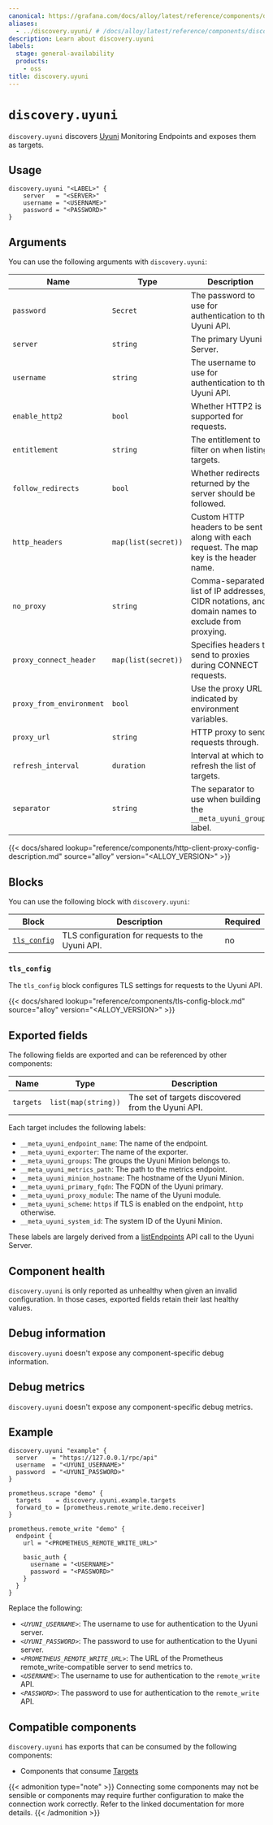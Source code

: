 ```yaml
---
canonical: https://grafana.com/docs/alloy/latest/reference/components/discovery/discovery.uyuni/
aliases:
  - ../discovery.uyuni/ # /docs/alloy/latest/reference/components/discovery.uyuni/
description: Learn about discovery.uyuni
labels:
  stage: general-availability
  products:
    - oss
title: discovery.uyuni
---
```


# `discovery.uyuni`

`discovery.uyuni` discovers [Uyuni][] Monitoring Endpoints and exposes them as targets.

[Uyuni]: https://www.uyuni-project.org/

## Usage

```alloy
discovery.uyuni "<LABEL>" {
    server   = "<SERVER>"
    username = "<USERNAME>"
    password = "<PASSWORD>"
}
```

## Arguments

You can use the following arguments with `discovery.uyuni`:

| Name                     | Type                | Description                                                                                      | Default                 | Required |
| ------------------------ | ------------------- | ------------------------------------------------------------------------------------------------ | ----------------------- | -------- |
| `password`               | `Secret`            | The password to use for authentication to the Uyuni API.                                         |                         | yes      |
| `server`                 | `string`            | The primary Uyuni Server.                                                                        |                         | yes      |
| `username`               | `string`            | The username to use for authentication to the Uyuni API.                                         |                         | yes      |
| `enable_http2`           | `bool`              | Whether HTTP2 is supported for requests.                                                         | `true`                  | no       |
| `entitlement`            | `string`            | The entitlement to filter on when listing targets.                                               | `"monitoring_entitled"` | no       |
| `follow_redirects`       | `bool`              | Whether redirects returned by the server should be followed.                                     | `true`                  | no       |
| `http_headers`           | `map(list(secret))` | Custom HTTP headers to be sent along with each request. The map key is the header name.          |                         | no       |
| `no_proxy`               | `string`            | Comma-separated list of IP addresses, CIDR notations, and domain names to exclude from proxying. |                         | no       |
| `proxy_connect_header`   | `map(list(secret))` | Specifies headers to send to proxies during CONNECT requests.                                    |                         | no       |
| `proxy_from_environment` | `bool`              | Use the proxy URL indicated by environment variables.                                            | `false`                 | no       |
| `proxy_url`              | `string`            | HTTP proxy to send requests through.                                                             |                         | no       |
| `refresh_interval`       | `duration`          | Interval at which to refresh the list of targets.                                                | `1m`                    | no       |
| `separator`              | `string`            | The separator to use when building the `__meta_uyuni_groups` label.                              | `","`                   | no       |

{{< docs/shared lookup="reference/components/http-client-proxy-config-description.md" source="alloy" version="<ALLOY_VERSION>" >}}

## Blocks

You can use the following block with `discovery.uyuni`:

| Block                      | Description                                      | Required |
| -------------------------- | ------------------------------------------------ | -------- |
| [`tls_config`][tls_config] | TLS configuration for requests to the Uyuni API. | no       |

[tls_config]: #tls_config

### `tls_config`

The `tls_config` block configures TLS settings for requests to the Uyuni API.

{{< docs/shared lookup="reference/components/tls-config-block.md" source="alloy" version="<ALLOY_VERSION>" >}}

## Exported fields

The following fields are exported and can be referenced by other components:

| Name      | Type                | Description                                       |
| --------- | ------------------- | ------------------------------------------------- |
| `targets` | `list(map(string))` | The set of targets discovered from the Uyuni API. |

Each target includes the following labels:

* `__meta_uyuni_endpoint_name`: The name of the endpoint.
* `__meta_uyuni_exporter`: The name of the exporter.
* `__meta_uyuni_groups`: The groups the Uyuni Minion belongs to.
* `__meta_uyuni_metrics_path`: The path to the metrics endpoint.
* `__meta_uyuni_minion_hostname`: The hostname of the Uyuni Minion.
* `__meta_uyuni_primary_fqdn`: The FQDN of the Uyuni primary.
* `__meta_uyuni_proxy_module`: The name of the Uyuni module.
* `__meta_uyuni_scheme`: `https` if TLS is enabled on the endpoint, `http` otherwise.
* `__meta_uyuni_system_id`: The system ID of the Uyuni Minion.

These labels are largely derived from a [listEndpoints][] API call to the Uyuni Server.

[listEndpoints]: https://www.uyuni-project.org/uyuni-docs-api/uyuni/api/system.monitoring.html

## Component health

`discovery.uyuni` is only reported as unhealthy when given an invalid configuration.
In those cases, exported fields retain their last healthy values.

## Debug information

`discovery.uyuni` doesn't expose any component-specific debug information.

## Debug metrics

`discovery.uyuni` doesn't expose any component-specific debug metrics.

## Example

```alloy
discovery.uyuni "example" {
  server    = "https://127.0.0.1/rpc/api"
  username  = "<UYUNI_USERNAME>"
  password  = "<UYUNI_PASSWORD>"
}

prometheus.scrape "demo" {
  targets    = discovery.uyuni.example.targets
  forward_to = [prometheus.remote_write.demo.receiver]
}

prometheus.remote_write "demo" {
  endpoint {
    url = "<PROMETHEUS_REMOTE_WRITE_URL>"

    basic_auth {
      username = "<USERNAME>"
      password = "<PASSWORD>"
    }
  }
}
```

Replace the following:

* _`<UYUNI_USERNAME>`_: The username to use for authentication to the Uyuni server.
* _`<UYUNI_PASSWORD>`_: The password to use for authentication to the Uyuni server.
* _`<PROMETHEUS_REMOTE_WRITE_URL>`_: The URL of the Prometheus remote_write-compatible server to send metrics to.
* _`<USERNAME>`_: The username to use for authentication to the `remote_write` API.
* _`<PASSWORD>`_: The password to use for authentication to the `remote_write` API.

<!-- START GENERATED COMPATIBLE COMPONENTS -->

## Compatible components

`discovery.uyuni` has exports that can be consumed by the following components:

- Components that consume [Targets](../../../compatibility/#targets-consumers)

{{< admonition type="note" >}}
Connecting some components may not be sensible or components may require further configuration to make the connection work correctly.
Refer to the linked documentation for more details.
{{< /admonition >}}

<!-- END GENERATED COMPATIBLE COMPONENTS -->
